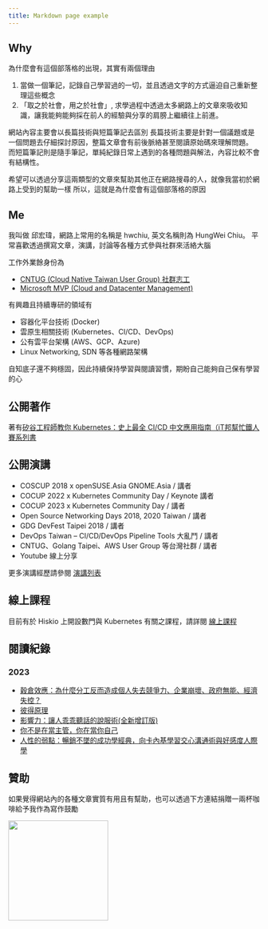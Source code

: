 ```yaml
---
title: Markdown page example
---
```


## Why

為什麼會有這個部落格的出現，其實有兩個理由
1. 當做一個筆記，記錄自己學習過的一切，並且透過文字的方式逼迫自己重新整理這些概念
2. 「取之於社會，用之於社會」, 求學過程中透過太多網路上的文章來吸收知識，讓我能夠能夠採在前人的經驗與分享的肩膀上繼續往上前進。

網站內容主要會以長篇技術與短篇筆記去區別
長篇技術主要是針對一個議題或是一個問題去仔細探討原因，整篇文章會有前後脈絡甚至閱讀原始碼來理解問題。
而短篇筆記則是隨手筆記，單純紀錄日常上遇到的各種問題與解法，內容比較不會有結構性。

希望可以透過分享這兩類型的文章來幫助其他正在網路搜尋的人，就像我當初於網路上受到的幫助一樣
所以，這就是為什麼會有這個部落格的原因

## Me

我叫做 邱宏瑋，網路上常用的名稱是 hwchiu, 英文名稱則為 HungWei Chiu。
平常喜歡透過撰寫文章，演講，討論等各種方式參與社群來活絡大腦

工作外業餘身份為
- [CNTUG (Cloud Native Taiwan User Group) 社群志工](https://cloudnative.tw)
- [Microsoft MVP (Cloud and Datacenter Management)](https://mvp.microsoft.com/zh-tw/PublicProfile/5003331?fullName=Hung-Wei%20Chiu)

有興趣且持續專研的領域有
- 容器化平台技術 (Docker)
- 雲原生相關技術 (Kubernetes、CI/CD、DevOps)
- 公有雲平台架構 (AWS、GCP、Azure)
- Linux Networking, SDN 等各種網路架構

自知底子還不夠穩固，因此持續保持學習與閱讀習慣，期盼自己能夠自己保有學習的心

## 公開著作
著有[矽谷工程師教你 Kubernetes：史上最全 CI/CD 中文應用指南（iT邦幫忙鐵人賽系列書](https://www.tenlong.com.tw/products/9789864347551)

## 公開演講
- COSCUP 2018 x openSUSE.Asia GNOME.Asia / 講者
- COCUP 2022 x Kubernetes Community Day / Keynote 講者
- COCUP 2023 x Kubernetes Community Day / 講者
- Open Source Networking Days 2018, 2020 Taiwan / 講者
- GDG DevFest Taipei 2018 / 講者
- DevOps Taiwan – CI/CD/DevOps Pipeline Tools 大亂鬥 / 講者
- CNTUG、Golang Taipei、AWS User Group 等台灣社群 / 講者
- Youtube 線上分享

更多演講經歷請參閱 [演講列表](/public_sharing)

## 線上課程
目前有於 Hiskio 上開設數門與 Kubernetes 有關之課程，請詳閱 [線上課程](/course)

## 閱讀紀錄

### 2023

- [穀倉效應：為什麼分工反而造成個人失去競爭力、企業崩壞、政府無能、經濟失控？](https://www.kobo.com/tw/zh/ebook/Wt1umsHeojuErRuhkSEiLQ)
- [彼得原理](https://www.kobo.com/tw/zh/ebook/01wgS9L_BjeMTjBMSe7W8w)
- [影響力：讓人乖乖聽話的說服術(全新增訂版)](https://www.kobo.com/tw/zh/ebook/-0wlqvf9sTO9BBeZN7RKtQ)
- [你不是在當主管，你在當你自己](https://www.kobo.com/tw/zh/ebook/Aqu6W_jovzmdok0o1-GUog)
- [人性的弱點：暢銷不墜的成功學經典，向卡內基學習交心溝通術與好感度人際學](https://www.kobo.com/tw/zh/ebook/zPo-lykWMzGLEHydlwYJqA)

## 贊助

如果覺得網站內的各種文章實質有用且有幫助，也可以透過下方連結捐贈一兩杯咖啡給予我作為寫作鼓勵


<a href="https://www.buymeacoffee.com/hwchiu">
<img src="https://cdn.buymeacoffee.com/buttons/v2/default-blue.png" width="200" height="200"/>
</a>

